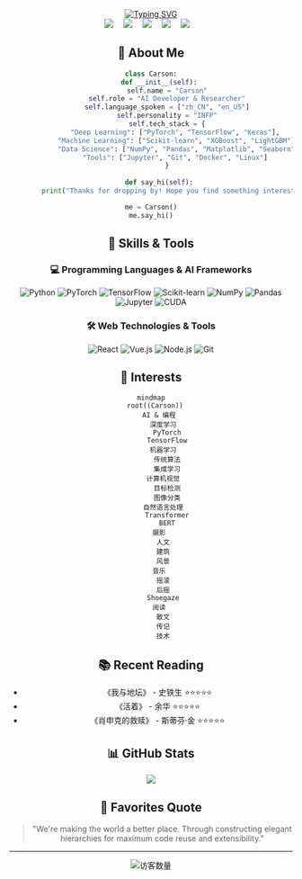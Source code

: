 <div align="center">
  
<!-- 动态打字效果 -->
<div align="center">
  <a href="https://blog.sunguoqi.com/">
    <img src="https://readme-typing-svg.demolab.com?font=Fira+Code&pause=1000&width=435&lines=console.log(%22Hello%2C%20World%22);Carson祝您今天愉快!&center=true&size=27" alt="Typing SVG" />
  </a>
</div>

<!-- 个人资料徽标 -->
<div align="center">
  <a href="https://blog.sunguoqi.com/"><img src="https://img.shields.io/badge/Website-博客-blue" /></a>&emsp;
  <a href="https://twitter.com/"><img src="https://img.shields.io/badge/Twitter-推特-blue" /></a>&emsp;
  <a href="https://www.youtube.com/"><img src="https://img.shields.io/badge/YouTube-油管-c32136" /></a>&emsp;
  <a href="https://space.bilibili.com/"><img src="https://img.shields.io/badge/Bilibili-B站-ff69b4" /></a>&emsp;
  <a href="https://www.zhihu.com/"><img src="https://img.shields.io/badge/Zhihu-知乎-blue" /></a>&emsp;
</div>

## 🌈 About Me

```python
class Carson:
    def __init__(self):
        self.name = "Carson"
        self.role = "AI Developer & Researcher"
        self.language_spoken = ["zh_CN", "en_US"]
        self.personality = "INFP"
        self.tech_stack = {
            "Deep Learning": ["PyTorch", "TensorFlow", "Keras"],
            "Machine Learning": ["Scikit-learn", "XGBoost", "LightGBM"],
            "Data Science": ["NumPy", "Pandas", "Matplotlib", "Seaborn"],
            "Tools": ["Jupyter", "Git", "Docker", "Linux"]
        }
        
    def say_hi(self):
        print("Thanks for dropping by! Hope you find something interesting.")

me = Carson()
me.say_hi()
```

## 🚀 Skills & Tools

### 💻 Programming Languages & AI Frameworks

![Python](https://img.shields.io/badge/-Python-3776AB?style=flat-square&logo=python&logoColor=white)
![PyTorch](https://img.shields.io/badge/-PyTorch-EE4C2C?style=flat-square&logo=pytorch&logoColor=white)
![TensorFlow](https://img.shields.io/badge/-TensorFlow-FF6F00?style=flat-square&logo=tensorflow&logoColor=white)
![Scikit-learn](https://img.shields.io/badge/-Scikit_Learn-F7931E?style=flat-square&logo=scikit-learn&logoColor=white)
![NumPy](https://img.shields.io/badge/-NumPy-013243?style=flat-square&logo=numpy&logoColor=white)
![Pandas](https://img.shields.io/badge/-Pandas-150458?style=flat-square&logo=pandas&logoColor=white)
![Jupyter](https://img.shields.io/badge/-Jupyter-F37626?style=flat-square&logo=jupyter&logoColor=white)
![CUDA](https://img.shields.io/badge/-CUDA-76B900?style=flat-square&logo=nvidia&logoColor=white)

### 🛠 Web Technologies & Tools

![React](https://img.shields.io/badge/-React-61DAFB?style=flat-square&logo=react&logoColor=black)
![Vue.js](https://img.shields.io/badge/-Vue.js-4FC08D?style=flat-square&logo=vue.js&logoColor=white)
![Node.js](https://img.shields.io/badge/-Node.js-339933?style=flat-square&logo=node.js&logoColor=white)
![Git](https://img.shields.io/badge/-Git-F05032?style=flat-square&logo=git&logoColor=white)

## 🎯 Interests

```mermaid
mindmap
  root((Carson))
    AI & 编程
      深度学习
        PyTorch
        TensorFlow
      机器学习
        传统算法
        集成学习
      计算机视觉
        目标检测
        图像分类
      自然语言处理
        Transformer
        BERT
    摄影
      人文
      建筑
      风景
    音乐
      摇滚
      后摇
      Shoegaze
    阅读
      散文
      传记
      技术
```

## 📚 Recent Reading

- 《我与地坛》 - 史铁生 ⭐⭐⭐⭐⭐
- 《活着》 - 余华 ⭐⭐⭐⭐⭐
- 《肖申克的救赎》 - 斯蒂芬·金 ⭐⭐⭐⭐⭐

## 📊 GitHub Stats

<div align="center">
  <img src="https://github-readme-stats.vercel.app/api?username=CarsonLLuo&show_icons=true&theme=radical" />
</div>

## 🌟 Favorites Quote

> "We're making the world a better place. Through constructing elegant hierarchies for maximum code reuse and extensibility."

---

<div align="center">
  <img src="https://profile-counter.glitch.me/YourGitHubUsername/count.svg" alt="访客数量" />
</div>
